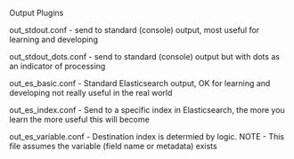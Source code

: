Output Plugins  

out_stdout.conf - send to standard (console) output, most useful for learning and developing  

out_stdout_dots.conf - send to standard (console) output but with dots as an indicator of processing

out_es_basic.conf - Standard Elasticsearch output, OK for learning and developing not really useful in the real world  

out_es_index.conf - Send to a specific index in Elasticsearch, the more you learn the more useful this will become  

out_es_variable.conf - Destination index is determied by logic. 
NOTE - This file assumes the variable (field name or metadata) exists
